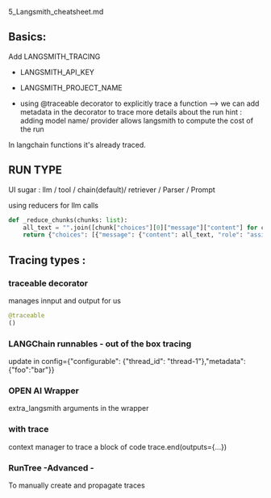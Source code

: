5_Langsmith_cheatsheet.md

## Basics: 

Add LANGSMITH_TRACING
- LANGSMITH_API_KEY
- LANGSMITH_PROJECT_NAME

- using @traceable decorator to explicitly trace a function
--> we can add metadata in the decorator to trace more details about the run
hint : adding model name/ provider allows langsmith to compute the cost of the run

In langchain functions it's already traced.

## RUN TYPE
UI sugar :
 llm / tool / chain(default)/ retriever / Parser / Prompt

using reducers for llm calls 

```python
def _reduce_chunks(chunks: list):
    all_text = "".join([chunk["choices"][0]["message"]["content"] for chunk in chunks])
    return {"choices": [{"message": {"content": all_text, "role": "assistant"}}]}
```

## Tracing types : 

### traceable decorator
manages innput and output for us 
```python
@traceable 
()

```

### LANGChain runnables - out of the box tracing
update in config={"configurable": {"thread_id": "thread-1"},"metadata":{"foo":"bar"}}

### OPEN AI Wrapper 
extra_langsmith arguments in the wrapper

### with trace 
context manager to trace a block of code
trace.end(outputs={...})



### RunTree -Advanced - 
To manually create and propagate traces 
